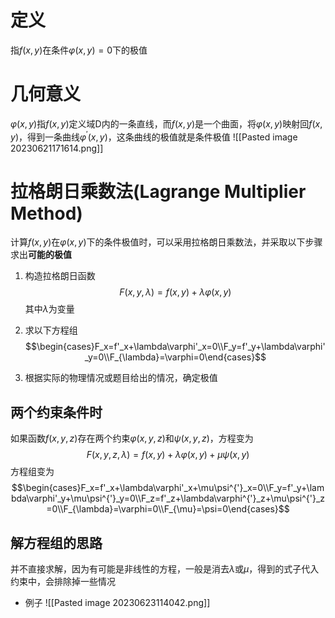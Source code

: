 # 定义
指$f(x,y)$在条件$\varphi(x,y)=0$下的极值

# 几何意义
$\varphi(x,y)$指$f(x,y)$定义域D内的一条直线，而$f(x,y)$是一个曲面，将$\varphi(x,y)$映射回$f(x,y)$，得到一条曲线$\varphi^{'}(x,y)$，这条曲线的极值就是条件极值
![[Pasted image 20230621171614.png]]

# 拉格朗日乘数法(Lagrange Multiplier Method)
计算$f(x,y)$在$\varphi(x,y)$下的条件极值时，可以采用拉格朗日乘数法，并采取以下步骤求出**可能的极值**
1. 构造拉格朗日函数
$$F(x,y,\lambda)=f(x,y)+\lambda\varphi(x,y)$$
其中$\lambda$为变量

2. 求以下方程组
$$\begin{cases}F_x=f'_x+\lambda\varphi'_x=0\\F_y=f'_y+\lambda\varphi'_y=0\\F_{\lambda}=\varphi=0\end{cases}$$

3. 根据实际的物理情况或题目给出的情况，确定极值

## 两个约束条件时
如果函数$f(x,y,z)$存在两个约束$\varphi(x,y,z)$和$\psi(x,y,z)$，方程变为
$$F(x,y,z,\lambda)=f(x,y)+\lambda\varphi(x,y)+\mu\psi(x,y)$$
方程组变为
$$\begin{cases}F_x=f'_x+\lambda\varphi'_x+\mu\psi^{'}_x=0\\F_y=f'_y+\lambda\varphi'_y+\mu\psi^{'}_y=0\\F_z=f'_z+\lambda\varphi^{'}_z+\mu\psi^{'}_z=0\\F_{\lambda}=\varphi=0\\F_{\mu}=\psi=0\end{cases}$$

## 解方程组的思路
并不直接求解，因为有可能是非线性的方程，一般是消去$\lambda$或$\mu$，得到的式子代入约束中，会排除掉一些情况
- 例子
![[Pasted image 20230623114042.png]]